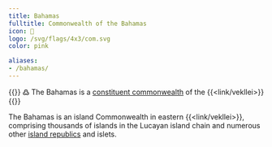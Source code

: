 ```yaml
---
title: Bahamas
fulltitle: Commonwealth of the Bahamas
icon: 🌹
logo: /svg/flags/4x3/com.svg
color: pink

aliases:
- /bahamas/
---
```

{{<note>}}
߷ The Bahamas is a [constituent commonwealth](/constituents/) of the {{<link/vekllei>}}
{{</note>}}

The Bahamas is an island Commonwealth in eastern {{<link/vekllei>}}, comprising thousands of islands in the Lucayan island chain and numerous other [island republics](/republics/) and islets.

